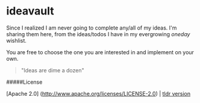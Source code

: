 ideavault
=========

Since I realized I am never going to complete any/all of my ideas. I'm sharing them here, from the ideas/todos 
I have in my evergrowing _oneday_ wishlist. 

You are free to choose the one you are interested in and implement on your own. 


> "Ideas are dime a dozen"


#####License

[Apache 2.0] (http://www.apache.org/licenses/LICENSE-2.0) | [tldr version](http://www.tldrlegal.com/license/apache-license-2.0-%28apache-2.0%29)




